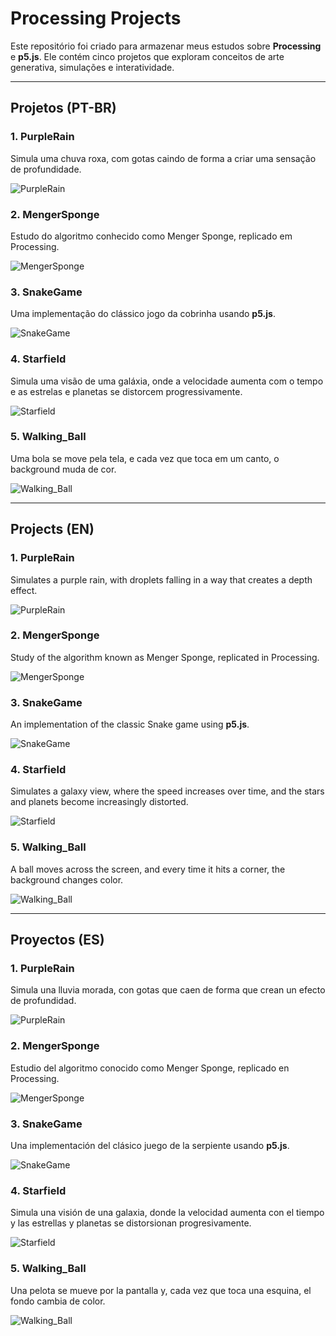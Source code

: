 # Processing Projects

Este repositório foi criado para armazenar meus estudos sobre **Processing** e **p5.js**. Ele contém cinco projetos que exploram conceitos de arte generativa, simulações e interatividade.

---

## Projetos (PT-BR)

### 1. **PurpleRain**
Simula uma chuva roxa, com gotas caindo de forma a criar uma sensação de profundidade.

![PurpleRain](PurpleRain/demo.gif)

### 2. **MengerSponge**
Estudo do algoritmo conhecido como Menger Sponge, replicado em Processing.

![MengerSponge](mengersponge/demo.gif)

### 3. **SnakeGame**
Uma implementação do clássico jogo da cobrinha usando **p5.js**.

![SnakeGame](snakegame/demo.gif)

### 4. **Starfield**
Simula uma visão de uma galáxia, onde a velocidade aumenta com o tempo e as estrelas e planetas se distorcem progressivamente.

![Starfield](starfield/demo.gif)

### 5. **Walking_Ball**
Uma bola se move pela tela, e cada vez que toca em um canto, o background muda de cor.

![Walking_Ball](walking_ball/demo.gif)

---

## Projects (EN)

### 1. **PurpleRain**
Simulates a purple rain, with droplets falling in a way that creates a depth effect.

![PurpleRain](PurpleRain/demo.gif)

### 2. **MengerSponge**
Study of the algorithm known as Menger Sponge, replicated in Processing.

![MengerSponge](mengersponge/demo.gif)

### 3. **SnakeGame**
An implementation of the classic Snake game using **p5.js**.

![SnakeGame](snakegame/demo.gif)

### 4. **Starfield**
Simulates a galaxy view, where the speed increases over time, and the stars and planets become increasingly distorted.

![Starfield](starfield/demo.gif)

### 5. **Walking_Ball**
A ball moves across the screen, and every time it hits a corner, the background changes color.

![Walking_Ball](walking_ball/demo.gif)

---

## Proyectos (ES)

### 1. **PurpleRain**
Simula una lluvia morada, con gotas que caen de forma que crean un efecto de profundidad.

![PurpleRain](PurpleRain/demo.gif)

### 2. **MengerSponge**
Estudio del algoritmo conocido como Menger Sponge, replicado en Processing.

![MengerSponge](mengersponge/demo.gif)

### 3. **SnakeGame**
Una implementación del clásico juego de la serpiente usando **p5.js**.

![SnakeGame](snakegame/demo.gif)

### 4. **Starfield**
Simula una visión de una galaxia, donde la velocidad aumenta con el tiempo y las estrellas y planetas se distorsionan progresivamente.

![Starfield](starfield/demo.gif)

### 5. **Walking_Ball**
Una pelota se mueve por la pantalla y, cada vez que toca una esquina, el fondo cambia de color.

![Walking_Ball](walking_ball/demo.gif)

